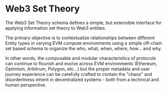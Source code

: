# Web3 Set Theory

The Web3 Set Theory schema defines a simple, but extensible interface for applying information set theory to Web3 entities.

The primary objective is to contextualize relationships between different Entity types in varying EVM compute environments using a simple off-chain set based schema to organize the who, what, when, where, how... and why.

In other words, the composable and modular characteristics of protocols can continue to flourish and evolve across EVM environments (Ethereum, Optimism, Arbitrum, Polygon, etc...) but the proper metadata and user journey experience can be carefully crafted to contain the "chaos" and disorderliness inherit in decentralized systems - both from a technical and human perspective.

<!-- ## 📖  Set Theory Schema (JSON Schema Draft 07 Specification)
http://json-schema.org/

The Informal Web3 Set Theory schema is the first attempt at defining, a simple framework for defining complex relationships.

In addition to grouping Entity types into sets, the Set schema also contains Rules and Conditions which are applied to the Entities for additional contextualization about expected final compute state.

In this way it differs slightly from the core principles of "set theory".

Instead of a simple taxonomy system to group sets of "things" or Entities together with like characteristics and properties. The set also applies restraints to how the Entity can be interacted with and how.

For example, a smart contract might have 20 method calls, but for a specific set that defines an end goal, we need a conditional for telling a user to call just 1 function on the smart contract. -->
<!--

**Here are some ideas to get you started:**

🙋‍♀️ A short introduction - what is your organization all about?
🌈 Contribution guidelines - how can the community get involved?
👩‍💻 Useful resources - where can the community find your docs? Is there anything else the community should know?
🍿 Fun facts - what does your team eat for breakfast?
🧙 Remember, you can do mighty things with the power of [Markdown](https://docs.github.com/github/writing-on-github/getting-started-with-writing-and-formatting-on-github/basic-writing-and-formatting-syntax)
-->
